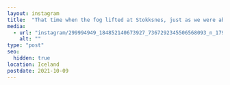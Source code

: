 ```yaml
---
layout: instagram
title:  "That time when the fog lifted at Stokksnes, just as we were about to drive off..."
media:
  - url: "instagram/299994949_184852140673927_7367292345506568093_n_17931859718418412.jpg"
    alt: ""
type: "post"
seo:
  hidden: true
location: Iceland
postdate: 2021-10-09
---
```

